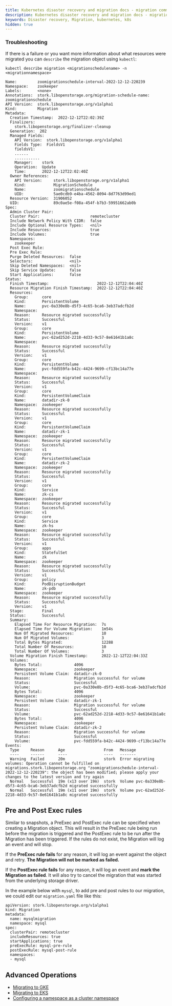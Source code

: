 ```yaml
---
title: Kubernetes disaster recovery and migration docs - migration common
description: Kubernetes disaster recovery and migration docs - migration common
keywords: Disaster recovery, Migration, kubernetes, k8s
hidden: true
---
```


### Troubleshooting

If there is a failure or you want more information about what resources were migrated you can `describe` the migration object using `kubectl`:

```text
kubectl describe migration <migrationschedulename> -n <migrationnamespace>
```
```output
Name:         zoomigrationschedule-interval-2022-12-12-220239
Namespace:    zookeeper
Labels:       <none>
Annotations:  stork.libopenstorage.org/migration-schedule-name: zoomigrationschedule
API Version:  stork.libopenstorage.org/v1alpha1
Kind:         Migration
Metadata:
  Creation Timestamp:  2022-12-12T22:02:39Z
  Finalizers:
    stork.libopenstorage.org/finalizer-cleanup
  Generation:  202
  Managed Fields:
    API Version:  stork.libopenstorage.org/v1alpha1
    Fields Type:  FieldsV1
    fieldsV1:
    ......
    ...........
    Manager:    stork
    Operation:  Update
    Time:       2022-12-12T22:02:40Z
  Owner References:
    API Version:     stork.libopenstorage.org/v1alpha1
    Kind:            MigrationSchedule
    Name:            zoomigrationschedule
    UID:             5ae0cdb9-e4ba-4562-8094-8d7763d99ed1
  Resource Version:  31906052
  UID:               89c0ae5e-f08a-454f-b7b3-59951662ab0b
Spec:
  Admin Cluster Pair:                
  Cluster Pair:                      remotecluster
  Include Network Policy With CIDR:  false
  Include Optional Resource Types:   <nil>
  Include Resources:                 true
  Include Volumes:                   true
  Namespaces:
    zookeeper
  Post Exec Rule:           
  Pre Exec Rule:            
  Purge Deleted Resources:  false
  Selectors:                <nil>
  Skip Deleted Namespaces:  <nil>
  Skip Service Update:      false
  Start Applications:       false
Status:
  Finish Timestamp:                     2022-12-12T22:04:40Z
  Resource Migration Finish Timestamp:  2022-12-12T22:04:40Z
  Resources:
    Group:      core
    Kind:       PersistentVolume
    Name:       pvc-0a330e8b-d5f3-4c65-bca6-3eb37adcfb2d
    Namespace:  
    Reason:     Resource migrated successfully
    Status:     Successful
    Version:    v1
    Group:      core
    Kind:       PersistentVolume
    Name:       pvc-62ad252d-2218-4d33-9c57-8e61641b1a8c
    Namespace:  
    Reason:     Resource migrated successfully
    Status:     Successful
    Version:    v1
    Group:      core
    Kind:       PersistentVolume
    Name:       pvc-fdd559fa-b42c-4424-9699-cf13bc14a77e
    Namespace:  
    Reason:     Resource migrated successfully
    Status:     Successful
    Version:    v1
    Group:      core
    Kind:       PersistentVolumeClaim
    Name:       datadir-zk-0
    Namespace:  zookeeper
    Reason:     Resource migrated successfully
    Status:     Successful
    Version:    v1
    Group:      core
    Kind:       PersistentVolumeClaim
    Name:       datadir-zk-1
    Namespace:  zookeeper
    Reason:     Resource migrated successfully
    Status:     Successful
    Version:    v1
    Group:      core
    Kind:       PersistentVolumeClaim
    Name:       datadir-zk-2
    Namespace:  zookeeper
    Reason:     Resource migrated successfully
    Status:     Successful
    Version:    v1
    Group:      core
    Kind:       Service
    Name:       zk-cs
    Namespace:  zookeeper
    Reason:     Resource migrated successfully
    Status:     Successful
    Version:    v1
    Group:      core
    Kind:       Service
    Name:       zk-hs
    Namespace:  zookeeper
    Reason:     Resource migrated successfully
    Status:     Successful
    Version:    v1
    Group:      apps
    Kind:       StatefulSet
    Name:       zk
    Namespace:  zookeeper
    Reason:     Resource migrated successfully
    Status:     Successful
    Version:    v1
    Group:      policy
    Kind:       PodDisruptionBudget
    Name:       zk-pdb
    Namespace:  zookeeper
    Reason:     Resource migrated successfully
    Status:     Successful
    Version:    v1
  Stage:        Final
  Status:       Successful
  Summary:
    Elapsed Time For Resource Migration:  7s
    Elapsed Time For Volume Migration:    1m54s
    Num Of Migrated Resources:            10
    Num Of Migrated Volumes:              3
    Total Bytes Migrated:                 12288
    Total Number Of Resources:            10
    Total Number Of Volumes:              3
  Volume Migration Finish Timestamp:      2022-12-12T22:04:33Z
  Volumes:
    Bytes Total:              4096
    Namespace:                zookeeper
    Persistent Volume Claim:  datadir-zk-0
    Reason:                   Migration successful for volume
    Status:                   Successful
    Volume:                   pvc-0a330e8b-d5f3-4c65-bca6-3eb37adcfb2d
    Bytes Total:              4096
    Namespace:                zookeeper
    Persistent Volume Claim:  datadir-zk-1
    Reason:                   Migration successful for volume
    Status:                   Successful
    Volume:                   pvc-62ad252d-2218-4d33-9c57-8e61641b1a8c
    Bytes Total:              4096
    Namespace:                zookeeper
    Persistent Volume Claim:  datadir-zk-2
    Reason:                   Migration successful for volume
    Status:                   Successful
    Volume:                   pvc-fdd559fa-b42c-4424-9699-cf13bc14a77e
Events:
  Type     Reason      Age                 From   Message
  ----     ------      ----                ----   -------
  Warning  Failed      20m                 stork  Error migrating volumes: Operation cannot be fulfilled on migrations.stork.libopenstorage.org "zoomigrationschedule-interval-2022-12-12-220239": the object has been modified; please apply your changes to the latest version and try again
  Normal   Successful  19m (x13 over 19m)  stork  Volume pvc-0a330e8b-d5f3-4c65-bca6-3eb37adcfb2d migrated successfully
  Normal   Successful  19m (x11 over 19m)  stork  Volume pvc-62ad252d-2218-4d33-9c57-8e61641b1a8c migrated successfully
```

## Pre and Post Exec rules

Similar to snapshots, a PreExec and PostExec rule can be specified when creating a Migration object. This will result in the PreExec rule being run before the migration is triggered and the PostExec rule to be run after the Migration has been triggered. If the rules do not exist, the Migration will log an event and will stop.

If the **PreExec rule fails** for any reason, it will log an event against the object and retry. **The Migration will not be marked as failed.**

If the **PostExec rule fails** for any reason, it will log an event and **mark the Migration as failed**. It will also try to cancel the migration that was started from the underlying storage driver.

In the example below with `mysql`, to add pre and post rules to our migration, we could edit our `migration.yaml` file like this:

```text
apiVersion: stork.libopenstorage.org/v1alpha1
kind: Migration
metadata:
  name: mysqlmigration
  namespace: mysql
spec:
  clusterPair: remotecluster
  includeResources: true
  startApplications: true
  preExecRule: mysql-pre-rule
  postExecRule: mysql-post-rule
  namespaces:
  - mysql
```

## Advanced Operations

* [Migrating to GKE](/operations/operate-kubernetes/migration/gke/)
* [Migrating to EKS](/operations/operate-kubernetes/migration/eks/)
* [Configuring a namespace as a cluster namespace](/operations/operate-kubernetes/migration/cluster-admin-namespace)
